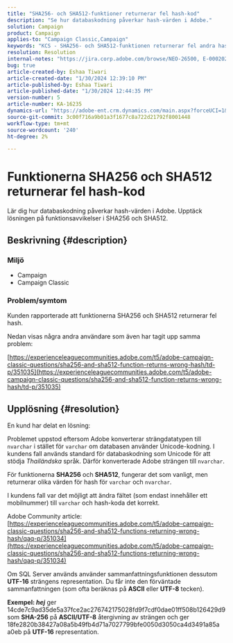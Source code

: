 ```yaml
---
title: "SHA256- och SHA512-funktioner returnerar fel hash-kod"
description: "Se hur databaskodning påverkar hash-värden i Adobe."
solution: Campaign
product: Campaign
applies-to: "Campaign Classic,Campaign"
keywords: "KCS - SHA256- och SHA512-funktionen returnerar fel andra hash-uppdatering"
resolution: Resolution
internal-notes: "https://jira.corp.adobe.com/browse/NEO-26500, E-000202021, E-000148142"
bug: true
article-created-by: Eshaa Tiwari
article-created-date: "1/30/2024 12:39:10 PM"
article-published-by: Eshaa Tiwari
article-published-date: "1/30/2024 12:44:35 PM"
version-number: 5
article-number: KA-16235
dynamics-url: "https://adobe-ent.crm.dynamics.com/main.aspx?forceUCI=1&pagetype=entityrecord&etn=knowledgearticle&id=76bac78d-6cbf-ee11-9079-6045bd006268"
source-git-commit: 3c00f716a9b01a3f1677c8a722d21792f8001448
workflow-type: tm+mt
source-wordcount: '240'
ht-degree: 2%

---
```


# Funktionerna SHA256 och SHA512 returnerar fel hash-kod


Lär dig hur databaskodning påverkar hash-värden i Adobe. Upptäck lösningen på funktionsavvikelser i SHA256 och SHA512.

## Beskrivning {#description}


### <b>Miljö</b>

- Campaign
- Campaign Classic


### <b>Problem/symtom</b>

Kunden rapporterade att funktionerna SHA256 och SHA512 returnerar fel hash.

Nedan visas några andra användare som även har tagit upp samma problem:

[https://experienceleaguecommunities.adobe.com/t5/adobe-campaign-classic-questions/sha256-and-sha512-function-returns-wrong-hash/td-p/351035](https://experienceleaguecommunities.adobe.com/t5/adobe-campaign-classic-questions/sha256-and-sha512-function-returns-wrong-hash/td-p/351035)




## Upplösning {#resolution}


En kund har delat en lösning:

Problemet uppstod eftersom Adobe konverterar strängdatatypen till `nvarchar` i stället för `varchar` om databasen använder Unicode-kodning. I kundens fall används standard för databaskodning som Unicode för att stödja *Thailändska* språk. Därför konverterade Adobe strängen till `nvarchar`.

För funktionerna <b>SHA256</b> och <b>SHA512</b>, fungerar det som vanligt, men returnerar olika värden för hash för `varchar` och `nvarchar`.

I kundens fall var det möjligt att ändra fältet (som endast innehåller ett mobilnummer) till `varchar` och hash-koda det korrekt.

Adobe Community article:
[https://experienceleaguecommunities.adobe.com/t5/adobe-campaign-classic-questions/sha256-and-sha512-functions-returning-wrong-hash/qaq-p/351034](https://experienceleaguecommunities.adobe.com/t5/adobe-campaign-classic-questions/sha256-and-sha512-functions-returning-wrong-hash/qaq-p/351034)

Om SQL Server används använder sammanfattningsfunktionen dessutom <b>UTF-16</b> strängens representation. Du får inte den förväntade sammanfattningen (som ofta beräknas på <b>ASCII</b> eller <b>UTF-8</b> tecken).

<b>Exempel: *hej</b>* ger 14cde7c9ad35de5a37fce2ac276742175028fd9f7cdf0dae01ff508b126429d9 som <b>SHA-256</b> på <b>ASCII/UTF-8</b> återgivning av strängen och ger 18fe2820b38427a08a5b49fb4d71a7027799bfe0050d3050ca4d3491a85a a0eb på <b>UTF-16</b> representation.
